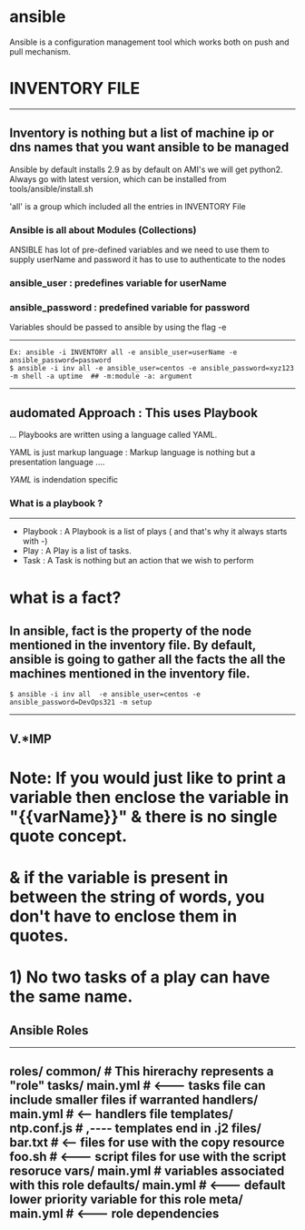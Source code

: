 # ansible

Ansible is a configuration management tool which works both on push and pull mechanism.

# INVENTORY FILE

----
 Inventory is nothing but a list of machine ip or dns names that you want ansible to be managed
 ----

Ansible by default installs 2.9 as by default on AMI's we will get python2.
Always go with latest version, which can be installed from tools/ansible/install.sh

'all' is a group which included all the entries in INVENTORY File

### Ansible is all about Modules (Collections)

ANSIBLE has lot of pre-defined variables and we need to use them to supply userName and password it has to use to authenticate to the nodes

### ansible_user        : predefines variable for userName
### ansible_password    : predefined variable for password

Variables should be passed to ansible by using the flag -e

----
    Ex: ansible -i INVENTORY all -e ansible_user=userName -e ansible_password=password 
    $ ansible -i inv all -e ansible_user=centos -e ansible_password=xyz123 -m shell -a uptime  ## -m:module -a: argument
----

## audomated Approach : This uses Playbook

...
Playbooks are written using a language called YAML.

YAML is just markup language : Markup language is nothing but a presentation language
....

*YAML* is indendation specific

### What is a playbook ?

---
* Playbook : A Playbook is a list of plays ( and that's why it always starts with -)
* Play     : A Play is a list of tasks.
* Task     : A Task is nothing but an action that we wish to perform

# what is a fact?
In ansible, fact is the property of the node mentioned in the inventory file. By default, ansible is going to gather all the facts the all the machines mentioned in the inventory file.
---
    $ ansible -i inv all  -e ansible_user=centos -e ansible_password=DevOps321 -m setup
---

## V.*IMP

# Note: If you would just like to print a variable then enclose the variable in "{{varName}}" & there is no single quote concept.
#        & if the variable is present in between the string of words, you don't have to enclose them in quotes.

#       1) No two tasks of a play can have the same name.



## Ansible Roles

---
roles/
    common/                     # This hirerachy represents a "role"
        tasks/
            main.yml            # <--- tasks file can include smaller files if warranted
        handlers/
            main.yml            # <-- handlers file
        templates/
            ntp.conf.js         # ,---- templates end in .j2
        files/
            bar.txt             # <-- files for use with the copy resource
            foo.sh              # <--- script files for use with the script resoruce
        vars/
            main.yml            # variables associated with this role
        defaults/
            main.yml            # <--- default lower priority variable for this role
        meta/
            main.yml            # <--- role dependencies
---